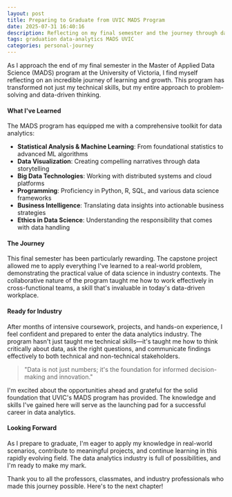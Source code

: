 ```yaml
---
layout: post
title: Preparing to Graduate from UVIC MADS Program
date: 2025-07-31 16:40:16
description: Reflecting on my final semester and the journey through data analytics
tags: graduation data-analytics MADS UVIC
categories: personal-journey
---
```


As I approach the end of my final semester in the Master of Applied Data Science (MADS) program at the University of Victoria, I find myself reflecting on an incredible journey of learning and growth. This program has transformed not just my technical skills, but my entire approach to problem-solving and data-driven thinking.

#### What I've Learned

The MADS program has equipped me with a comprehensive toolkit for data analytics:

- **Statistical Analysis & Machine Learning**: From foundational statistics to advanced ML algorithms
- **Data Visualization**: Creating compelling narratives through data storytelling
- **Big Data Technologies**: Working with distributed systems and cloud platforms
- **Programming**: Proficiency in Python, R, SQL, and various data science frameworks
- **Business Intelligence**: Translating data insights into actionable business strategies
- **Ethics in Data Science**: Understanding the responsibility that comes with data handling

#### The Journey

This final semester has been particularly rewarding. The capstone project allowed me to apply everything I've learned to a real-world problem, demonstrating the practical value of data science in industry contexts. The collaborative nature of the program taught me how to work effectively in cross-functional teams, a skill that's invaluable in today's data-driven workplace.

#### Ready for Industry

After months of intensive coursework, projects, and hands-on experience, I feel confident and prepared to enter the data analytics industry. The program hasn't just taught me technical skills—it's taught me how to think critically about data, ask the right questions, and communicate findings effectively to both technical and non-technical stakeholders.

> "Data is not just numbers; it's the foundation for informed decision-making and innovation."

I'm excited about the opportunities ahead and grateful for the solid foundation that UVIC's MADS program has provided. The knowledge and skills I've gained here will serve as the launching pad for a successful career in data analytics.

#### Looking Forward

As I prepare to graduate, I'm eager to apply my knowledge in real-world scenarios, contribute to meaningful projects, and continue learning in this rapidly evolving field. The data analytics industry is full of possibilities, and I'm ready to make my mark.

Thank you to all the professors, classmates, and industry professionals who made this journey possible. Here's to the next chapter!
